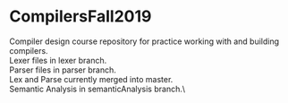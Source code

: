 # CompilersFall2019
Compiler design course repository for practice working with and building compilers.\
Lexer files in lexer branch.\
Parser files in parser branch.\
Lex and Parse currently merged into master.\
Semantic Analysis in semanticAnalysis branch.\